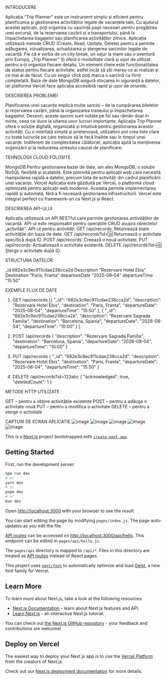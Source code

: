 INTRODUCERE

Aplicația “Trip Planner” este un instrument simplu și eficient pentru planificarea și gestionarea activităților legate de vacanțele tale. Cu ajutorul acestei aplicații, poți organiza cu ușurință pașii necesari pentru pregătirea unei excursii, de la rezervarea cazării și a transportului, până la împachetarea bagajelor sau planificarea activităților zilnice.
Aplicația utilizează metode CRUD (Create, Read, Update, Delete) pentru a permite adăugarea, vizualizarea, actualizarea și ștergerea sarcinilor legate de vacanță. Fie că e vorba de un city break, un sejur la mare sau o aventură prin Europa, „Trip Planner” îți oferă o modalitate clară și ușor de utilizat pentru a-ți organiza fiecare detaliu.
Un element cheie este funcționalitatea de status pentru fiecare activitate, astfel încât să știi mereu ce ai realizat și ce mai ai de făcut. Cu un singur click poți marca o sarcină ca fiind completată.
Baza de date MongoDB asigură stocarea în siguranță a datelor, iar platforma Vercel face aplicația accesibilă rapid și ușor de oriunde.

DESCRIEREA PROBLEMEI

Planificarea unei vacanțe implică multe sarcini – de la cumpărarea biletelor și rezervarea cazării, până la organizarea traseului și împachetarea bagajelor. Deseori, aceste sarcini sunt notate pe foi sau rămân doar în minte, ceea ce duce la uitarea unor lucruri importante.
Aplicația Trip Planner oferă o soluție digitală, organizată și intuitivă pentru gestionarea acestor activități. Cu o interfață simplă și prietenoasă, utilizatorii pot crea liste clare cu toate lucrurile pe care trebuie să le facă înainte sau în timpul unei vacanțe.
Indiferent de complexitatea călătoriei, aplicația ajută la menținerea organizării și la reducerea stresului cauzat de planificare.

TEHNOLOGII CLOUD FOLOSITE

MongoDB
Pentru gestionarea bazei de date, am ales MongoDB, o soluție NoSQL flexibilă și scalabilă. Este potrivită pentru aplicații web care necesită manipularea rapidă a datelor, precum lista de activități din cadrul planificării unei vacanțe.
Vercel
Aplicația este găzduită pe Vercel, o platformă cloud optimizată pentru aplicații web moderne. Aceasta permite implementarea rapidă și automată, fără a fi necesară gestionarea infrastructurii. Vercel este integrat perfect cu framework-uri ca Next.js și React.

DESCRIEREA API-ULUI

Aplicația utilizează un API RESTful care permite gestionarea activităților de vacanță. API-ul este responsabil pentru operațiile CRUD asupra obiectelor „activități”.
API-ul pentru activități:
GET /api/records: Returnează toate activitățile din baza de date.
GET /api/records?id=:id: Returnează o activitate specifică după ID.
POST /api/records: Creează o nouă activitate.
PUT /api/records: Actualizează o activitate existentă.
DELETE /api/records?id=:id: Șterge o activitate după ID.



STRUCTURA DATELOR:

_id 682e3c9ec911cdae238cca2d
Description "Rezervare Hotel Ebis"
Destination "Paris, Franta"
departureDate "2025-08-04"
departureTime "15:50"

EXEMPLE FLUX DE DATE

1. GET /api/records
 [{
    "_id": "682e3c9ec911cdae238cca2d",
   "description": "Rezervare Hotel Ebis",
"destination": "Paris, Franta",
"departureDate": "2025-08-04",
"departureTime": "15:50"
  },
  {
    "_id": "682e3c9ec911cdae238cca2e",
   "description": "Rezervare Sagrada Familia",
"destination": "Barcelona, Spania",
"departureDate": "2026-08-04",
"departureTime": "10:00"
  }
]

2. POST /api/records
{
  "description": "Rezervare Sagrada Familia",
"destination": "Barcelona, Spania",
"departureDate": "2026-08-04",
"departureTime": "10:00"
}

3. PUT /api/records
{
  "_id": "682e3c9ec911cdae238cca2d",
   "description": "Rezervare Hotel Ebis",
"destination": "Paris, Franta",
"departureDate": "2025-08-04",
"departureTime": "15:50"
}

4. DELETE /api/records?id=123abc
{
  "acknowledged": true,
  "deletedCount": 1
}


METODE HTTP UTILIZATE

GET – pentru a obține activitățile existente
POST – pentru a adăuga o activitate nouă
PUT – pentru a modifica o activitate
DELETE – pentru a șterge o activitate

CAPTURI DE ECRAN APLICATIE
![image](https://github.com/user-attachments/assets/b063e8cd-4e31-4386-a470-0920a80fc44e)
![image](https://github.com/user-attachments/assets/90393fbe-5a56-47e3-a5da-d2d2995942d0)
![image](https://github.com/user-attachments/assets/2c27d6ab-ebcd-484e-84eb-1802626c0fa6)
![image](https://github.com/user-attachments/assets/ec3dd9d0-ab28-41e2-baac-427839c9ff85)
![image](https://github.com/user-attachments/assets/0c60c687-b99b-4882-87f9-dbfaa929b641)




 




This is a [Next.js](https://nextjs.org) project bootstrapped with [`create-next-app`](https://nextjs.org/docs/pages/api-reference/create-next-app).

## Getting Started

First, run the development server:

```bash
npm run dev
# or
yarn dev
# or
pnpm dev
# or
bun dev
```

Open [http://localhost:3000](http://localhost:3000) with your browser to see the result.

You can start editing the page by modifying `pages/index.js`. The page auto-updates as you edit the file.

[API routes](https://nextjs.org/docs/pages/building-your-application/routing/api-routes) can be accessed on [http://localhost:3000/api/hello](http://localhost:3000/api/hello). This endpoint can be edited in `pages/api/hello.js`.

The `pages/api` directory is mapped to `/api/*`. Files in this directory are treated as [API routes](https://nextjs.org/docs/pages/building-your-application/routing/api-routes) instead of React pages.

This project uses [`next/font`](https://nextjs.org/docs/pages/building-your-application/optimizing/fonts) to automatically optimize and load [Geist](https://vercel.com/font), a new font family for Vercel.

## Learn More

To learn more about Next.js, take a look at the following resources:

- [Next.js Documentation](https://nextjs.org/docs) - learn about Next.js features and API.
- [Learn Next.js](https://nextjs.org/learn-pages-router) - an interactive Next.js tutorial.

You can check out [the Next.js GitHub repository](https://github.com/vercel/next.js) - your feedback and contributions are welcome!

## Deploy on Vercel

The easiest way to deploy your Next.js app is to use the [Vercel Platform](https://vercel.com/new?utm_medium=default-template&filter=next.js&utm_source=create-next-app&utm_campaign=create-next-app-readme) from the creators of Next.js.

Check out our [Next.js deployment documentation](https://nextjs.org/docs/pages/building-your-application/deploying) for more details.
